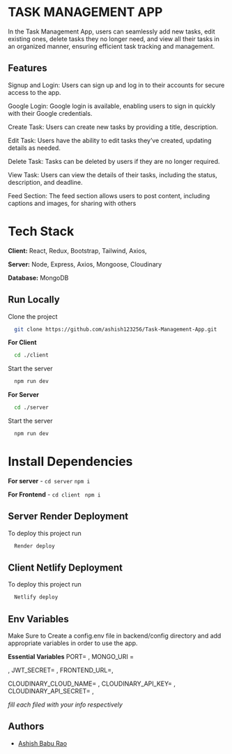 
# TASK MANAGEMENT APP 

In the Task Management App, users can seamlessly add new tasks, edit existing ones, delete tasks they no longer need, and view all their tasks in an organized manner, ensuring efficient task tracking and management.



## Features
Signup and Login: Users can sign up and log in to their accounts for secure access to the app.

Google Login: Google login is available, enabling users to sign in quickly with their Google credentials.

Create Task: Users can create new tasks by providing a title, description.

Edit Task: Users have the ability to edit tasks they’ve created, updating details as needed.

Delete Task: Tasks can be deleted by users if they are no longer required.

View Task: Users can view the details of their tasks, including the status, description, and deadline.

Feed Section: The feed section allows users to post content, including captions and images, for sharing with others




# Tech Stack

**Client:** React, Redux, Bootstrap, Tailwind, Axios, 

**Server:** Node, Express, Axios, Mongoose, Cloudinary

**Database:** MongoDB


## Run Locally

Clone the project

```bash
  git clone https://github.com/ashish123256/Task-Management-App.git
```

**For Client**
```bash
  cd ./client
```
Start the server

```bash
  npm run dev
```
**For Server**
```bash
  cd ./server
```
Start the server

```bash
  npm run dev
```


# Install Dependencies

**For server** - `cd server` `npm i`

**For Frontend** - `cd client` ` npm i`


## Server Render Deployment

To deploy this project run

```bash
  Render deploy
```
## Client Netlify Deployment

To deploy this project run

```bash
  Netlify deploy
```

## Env Variables

Make Sure to Create a config.env file in backend/config directory and add appropriate variables in order to use the app.

**Essential Variables**
PORT=
,
MONGO_URI =

,
JWT_SECRET=
,
FRONTEND_URL=,

CLOUDINARY_CLOUD_NAME=
,
CLOUDINARY_API_KEY=
,
CLOUDINARY_API_SECRET=
,

_fill each filed with your info respectively_



## Authors

- [Ashish Babu Rao](https://github.com/ashish123256)


